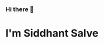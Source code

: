 ### Hi there 👋
<h1>I'm Siddhant Salve</h1>
<!--
**siddhantXcoder/siddhantXcoder** is a ✨ _special_ ✨ repository because its `README.md` (this file) appears on your GitHub profile.

Here are some ideas to get you started:

- 🔭 I’m currently working on a IOT Project
- 🌱 I’m currently learning full stack WEB DEVELOPMENT

-->
